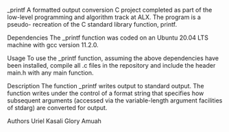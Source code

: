 _printf
A formatted output conversion C project completed as part of the low-level programming and algorithm track at ALX. The program is a pseudo- recreation of the C standard library function, printf.

Dependencies
The _printf function was coded on an Ubuntu 20.04 LTS machine with gcc version 11.2.0.

Usage
To use the _printf function, assuming the above dependencies have been installed, compile all .c files in the repository and include the header main.h with any main function.

Description
The function _printf writes output to standard output. The function writes under the control of a format string that specifies how subsequent arguments (accessed via the variable-length argument facilities of stdarg) are converted for output.

Authors
Uriel Kasali
Glory Amuah
